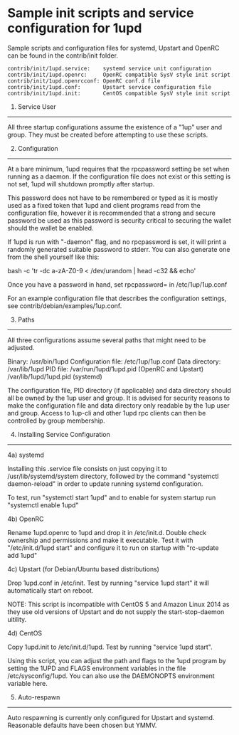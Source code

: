 Sample init scripts and service configuration for 1upd
==========================================================

Sample scripts and configuration files for systemd, Upstart and OpenRC
can be found in the contrib/init folder.

    contrib/init/1upd.service:    systemd service unit configuration
    contrib/init/1upd.openrc:     OpenRC compatible SysV style init script
    contrib/init/1upd.openrcconf: OpenRC conf.d file
    contrib/init/1upd.conf:       Upstart service configuration file
    contrib/init/1upd.init:       CentOS compatible SysV style init script

1. Service User
---------------------------------

All three startup configurations assume the existence of a "1up" user
and group.  They must be created before attempting to use these scripts.

2. Configuration
---------------------------------

At a bare minimum, 1upd requires that the rpcpassword setting be set
when running as a daemon.  If the configuration file does not exist or this
setting is not set, 1upd will shutdown promptly after startup.

This password does not have to be remembered or typed as it is mostly used
as a fixed token that 1upd and client programs read from the configuration
file, however it is recommended that a strong and secure password be used
as this password is security critical to securing the wallet should the
wallet be enabled.

If 1upd is run with "-daemon" flag, and no rpcpassword is set, it will
print a randomly generated suitable password to stderr.  You can also
generate one from the shell yourself like this:

bash -c 'tr -dc a-zA-Z0-9 < /dev/urandom | head -c32 && echo'

Once you have a password in hand, set rpcpassword= in /etc/1up/1up.conf

For an example configuration file that describes the configuration settings,
see contrib/debian/examples/1up.conf.

3. Paths
---------------------------------

All three configurations assume several paths that might need to be adjusted.

Binary:              /usr/bin/1upd
Configuration file:  /etc/1up/1up.conf
Data directory:      /var/lib/1upd
PID file:            /var/run/1upd/1upd.pid (OpenRC and Upstart)
                     /var/lib/1upd/1upd.pid (systemd)

The configuration file, PID directory (if applicable) and data directory
should all be owned by the 1up user and group.  It is advised for security
reasons to make the configuration file and data directory only readable by the
1up user and group.  Access to 1up-cli and other 1upd rpc clients
can then be controlled by group membership.

4. Installing Service Configuration
-----------------------------------

4a) systemd

Installing this .service file consists on just copying it to
/usr/lib/systemd/system directory, followed by the command
"systemctl daemon-reload" in order to update running systemd configuration.

To test, run "systemctl start 1upd" and to enable for system startup run
"systemctl enable 1upd"

4b) OpenRC

Rename 1upd.openrc to 1upd and drop it in /etc/init.d.  Double
check ownership and permissions and make it executable.  Test it with
"/etc/init.d/1upd start" and configure it to run on startup with
"rc-update add 1upd"

4c) Upstart (for Debian/Ubuntu based distributions)

Drop 1upd.conf in /etc/init.  Test by running "service 1upd start"
it will automatically start on reboot.

NOTE: This script is incompatible with CentOS 5 and Amazon Linux 2014 as they
use old versions of Upstart and do not supply the start-stop-daemon uitility.

4d) CentOS

Copy 1upd.init to /etc/init.d/1upd. Test by running "service 1upd start".

Using this script, you can adjust the path and flags to the 1upd program by
setting the 1UPD and FLAGS environment variables in the file
/etc/sysconfig/1upd. You can also use the DAEMONOPTS environment variable here.

5. Auto-respawn
-----------------------------------

Auto respawning is currently only configured for Upstart and systemd.
Reasonable defaults have been chosen but YMMV.
